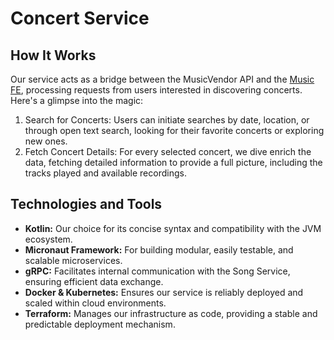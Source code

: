 # Concert Service

## How It Works

Our service acts as a bridge between the MusicVendor API and the [Music FE](https://github.com/zjromani/music-frontend), processing requests from users interested in discovering concerts. Here's a glimpse into the magic:

1. Search for Concerts: Users can initiate searches by date, location, or through open text search, looking for their favorite concerts or exploring new ones.
2. Fetch Concert Details: For every selected concert, we dive enrich the data, fetching detailed information to provide a full picture, including the tracks played and available recordings.

## Technologies and Tools

- **Kotlin:** Our choice for its concise syntax and compatibility with the JVM ecosystem.
- **Micronaut Framework:** For building modular, easily testable, and scalable microservices.
- **gRPC:** Facilitates internal communication with the Song Service, ensuring efficient data exchange.
- **Docker & Kubernetes:** Ensures our service is reliably deployed and scaled within cloud environments.
- **Terraform:** Manages our infrastructure as code, providing a stable and predictable deployment mechanism.
